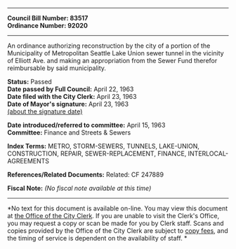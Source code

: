 * * * * *  
  
**Council Bill Number: [](#h0)[](#h2)83517**   
**Ordinance Number: 92020**  
  
* * * * *  
  
An ordinance authorizing reconstruction by the city of a portion of the Municipality of Metropolitan Seattle Lake Union sewer tunnel in the vicinity of Elliott Ave. and making an appropriation from the Sewer Fund therefor reimbursable by said municipality.  
  
**Status:** Passed   
**Date passed by Full Council:** April 22, 1963   
**Date filed with the City Clerk:** April 23, 1963   
**Date of Mayor's signature:** April 23, 1963   
[(about the signature date)](/~public/approvaldate.htm)   
  
  
**Date introduced/referred to committee:** April 15, 1963   
**Committee:** Finance and Streets & Sewers   
  
**Index Terms:** METRO, STORM-SEWERS, TUNNELS, LAKE-UNION, CONSTRUCTION, REPAIR, SEWER-REPLACEMENT, FINANCE, INTERLOCAL-AGREEMENTS  
  
**References/Related Documents:** Related: CF 247889  
  
**Fiscal Note:** *(No fiscal note available at this time)*  
  
* * * * *  
  
*No text for this document is available on-line. You may view this document at [the Office of the City Clerk](http://www.seattle.gov/leg/clerk/contactUs.htm). If you are unable to visit the Clerk's Office, you may request a copy or scan be made for you by Clerk staff. Scans and copies provided by the Office of the City Clerk are subject to [copy fees](http://clerk.seattle.gov/~public/clerkfees.htm), and the timing of service is dependent on the availability of staff. *  
  
  
